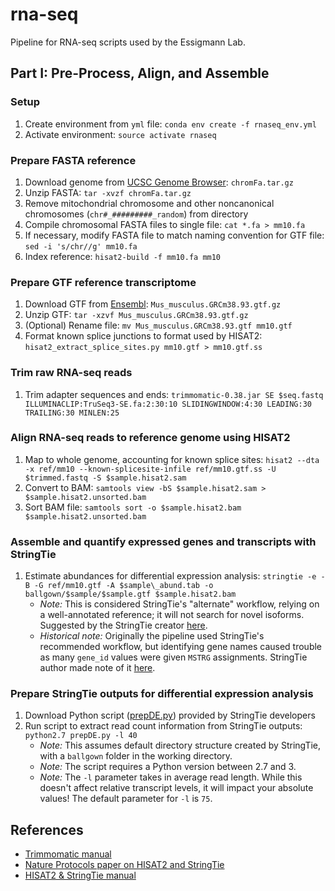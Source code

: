 # rna-seq
Pipeline for RNA-seq scripts used by the Essigmann Lab.

## Part I: Pre-Process, Align, and Assemble

### Setup
1. Create environment from `yml` file: `conda env create -f rnaseq_env.yml`
2. Activate environment: `source activate rnaseq`

### Prepare FASTA reference
1. Download genome from [UCSC Genome Browser](http://hgdownload.cse.ucsc.edu/goldenPath/mm10/bigZips/): `chromFa.tar.gz`
2. Unzip FASTA: `tar -xvzf chromFa.tar.gz`
3. Remove mitochondrial chromosome and other noncanonical chromosomes (`chr#_#########_random`) from directory
4. Compile chromosomal FASTA files to single file: `cat *.fa > mm10.fa`
5. If necessary, modify FASTA file to match naming convention for GTF file: `sed -i 's/chr//g' mm10.fa`
6. Index reference: `hisat2-build -f mm10.fa mm10`

### Prepare GTF reference transcriptome
1. Download GTF from [Ensembl](https://bit.ly/2xPCJYz): `Mus_musculus.GRCm38.93.gtf.gz`
2. Unzip GTF: `tar -xzvf Mus_musculus.GRCm38.93.gtf.gz`
3. (Optional) Rename file: `mv Mus_musculus.GRCm38.93.gtf mm10.gtf`
4. Format known splice junctions to format used by HISAT2: `hisat2_extract_splice_sites.py mm10.gtf > mm10.gtf.ss`

### Trim raw RNA-seq reads
1. Trim adapter sequences and ends: `trimmomatic-0.38.jar SE $seq.fastq ILLUMINACLIP:TruSeq3-SE.fa:2:30:10 SLIDINGWINDOW:4:30 LEADING:30 TRAILING:30 MINLEN:25`

### Align RNA-seq reads to reference genome using HISAT2
1. Map to whole genome, accounting for known splice sites: `hisat2 --dta -x ref/mm10 --known-splicesite-infile ref/mm10.gtf.ss -U $trimmed.fastq -S $sample.hisat2.sam`
2. Convert to BAM: `samtools view -bS $sample.hisat2.sam > $sample.hisat2.unsorted.bam`
3. Sort BAM file: `samtools sort -o $sample.hisat2.bam $sample.hisat2.unsorted.bam`

### Assemble and quantify expressed genes and transcripts with StringTie
1. Estimate abundances for differential expression analysis: `stringtie -e -B -G ref/mm10.gtf -A $sample\_abund.tab -o ballgown/$sample/$sample.gtf $sample.hisat2.bam`
   * _Note:_ This is considered StringTie's "alternate" workflow, relying on a well-annotated reference; it will not search for novel isoforms. Suggested by the StringTie creator [here](https://github.com/gpertea/stringtie/issues/170).
   * _Historical note:_ Originally the pipeline used StringTie's recommended workflow, but identifying gene names caused trouble as many `gene_id` values were given `MSTRG` assignments. StringTie author made note of it [here](https://github.com/gpertea/stringtie/issues/179).

### Prepare StringTie outputs for differential expression analysis
1. Download Python script ([prepDE.py](http://ccb.jhu.edu/software/stringtie/dl/prepDE.py)) provided by StringTie developers
2. Run script to extract read count information from StringTie outputs: `python2.7 prepDE.py -l 40`
   * _Note:_ This assumes default directory structure created by StringTie, with a `ballgown` folder in the working directory.
   * _Note:_ The script requires a Python version between 2.7 and 3.
   * _Note:_ The `-l` parameter takes in average read length. While this doesn't affect relative transcript levels, it will impact your absolute values! The default parameter for `-l` is `75`.

## References
* [Trimmomatic manual](http://www.usadellab.org/cms/?page=trimmomatic)
* [Nature Protocols paper on HISAT2 and StringTie](https://www.nature.com/articles/nprot.2016.095)
* [HISAT2 & StringTie manual](https://ccb.jhu.edu/software/hisat2/manual.shtml)
